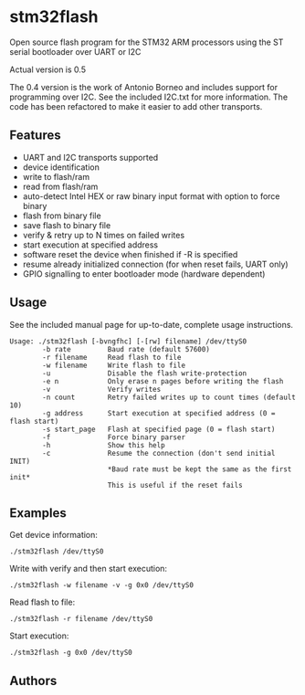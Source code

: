 stm32flash
==========

Open source flash program for the STM32 ARM processors using the ST serial bootloader over UART or I2C

Actual version is 0.5

The 0.4 version is the work of Antonio Borneo and includes support for programming over I2C. See the included I2C.txt for more information. The code has been refactored to make it easier to add other transports.

Features
--------

- UART and I2C transports supported
- device identification
- write to flash/ram
- read from flash/ram
- auto-detect Intel HEX or raw binary input format with option to force binary
- flash from binary file
- save flash to binary file
- verify & retry up to N times on failed writes
- start execution at specified address
- software reset the device when finished if -R is specified
- resume already initialized connection (for when reset fails, UART only)
- GPIO signalling to enter bootloader mode (hardware dependent)

Usage
-----

See the included manual page for up-to-date, complete usage instructions.

	Usage: ./stm32flash [-bvngfhc] [-[rw] filename] /dev/ttyS0
			-b rate         Baud rate (default 57600)
			-r filename     Read flash to file
			-w filename     Write flash to file
			-u              Disable the flash write-protection
			-e n            Only erase n pages before writing the flash
			-v              Verify writes
			-n count        Retry failed writes up to count times (default 10)
			-g address      Start execution at specified address (0 = flash start)
			-s start_page   Flash at specified page (0 = flash start)
			-f              Force binary parser
			-h              Show this help
			-c              Resume the connection (don't send initial INIT)
							*Baud rate must be kept the same as the first init*
							This is useful if the reset fails

Examples
--------

Get device information:

	./stm32flash /dev/ttyS0

Write with verify and then start execution:

	./stm32flash -w filename -v -g 0x0 /dev/ttyS0

Read flash to file:

	./stm32flash -r filename /dev/ttyS0

Start execution:

	./stm32flash -g 0x0 /dev/ttyS0

Authors
-------
